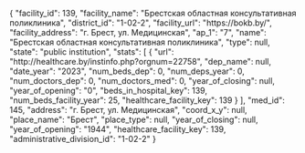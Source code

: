 {
    "facility_id": 139,
    "facility_name": "Брестская областная консультативная поликлиника",
    "district_id": "1-02-2",
    "facility_url": "https:\/\/bokb.by\/",
    "facility_address": "г. Брест, ул. Медицинская",
    "ap_1": "7",
    "name": "Брестская областная консультативная поликлиника",
    "type": null,
    "state": "public institution",
    "stats": [
        {
            "url": "http:\/\/healthcare.by\/instinfo.php?orgnum=22758",
            "dep_name": null,
            "date_year": "2023",
            "num_beds_dep": 0,
            "num_deps_year": 0,
            "num_doctors_dep": 0,
            "num_doctors_med": 0,
            "year_of_closing": null,
            "year_of_opening": "0",
            "beds_in_hospital_key": 139,
            "num_beds_facility_year": 25,
            "healthcare_facility_key": 139
        }
    ],
    "med_id": 145,
    "address": "г. Брест, ул. Медицинская",
    "coord_x_y": null,
    "place_name": "Брест",
    "place_type": null,
    "year_of_closing": null,
    "year_of_opening": "1944",
    "healthcare_facility_key": 139,
    "administrative_division_id": "1-02-2"
}